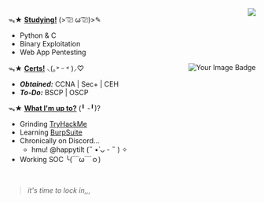 <p1>
 <img align="right" src="https://readme-typing-svg.demolab.com?font=Klee+One&weight=600&size=50&duration=4000&pause=500&center=true&vCenter=true&color=FFB6C1&height=125&lines=%E3%80%8C%E3%82%84%E3%81%AF%E3%82%8D!%E3%80%8D">
</p1>

ᯓ★ <ins>**Studying!**</ins> (> ͡⎚ ω ͡⎚)>✎ 
 - Python & C
 - Binary Exploitation
 - Web App Pentesting

<p1>
 <img align="right" src="https://tryhackme-badges.s3.amazonaws.com/happytilt.png" alt="Your Image Badge" />
</p1>

 ᯓ★ <ins>**Certs!**</ins> ⸜(｡˃ ᵕ ˂ )⸝♡
  - _**Obtained:**_ CCNA | Sec+ | CEH
  - _**To-Do:**_ BSCP | OSCP

 ᯓ★ <ins>**What I'm up to?**</ins> (╹ -╹)?
  - Grinding [TryHackMe](https://tryhackme.com/p/happytilt)
  - Learning [BurpSuite](https://portswigger.net/)
  - Chronically on Discord... 
      - hmu! @happytilt (˵ •̀ ᴗ - ˵ ) ✧
  - Working SOC ╰(￣ω￣ｏ)
<br>

> _it's time to lock in,,,_

